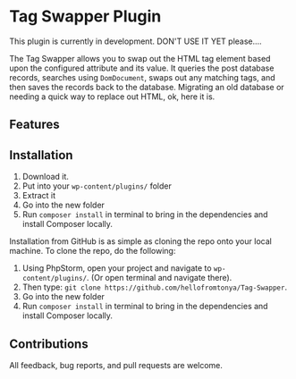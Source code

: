 # Tag Swapper Plugin

This plugin is currently in development.  DON'T USE IT YET please....

The Tag Swapper allows you to swap out the HTML tag element based upon the configured attribute and its value.  It queries the post database records, searches using `DomDocument`, swaps out any matching tags, and then saves the records back to the database.  Migrating an old database or needing a quick way to replace out HTML, ok, here it is.

## Features


## Installation

1. Download it.
2. Put into your `wp-content/plugins/` folder
3. Extract it
4. Go into the new folder
5. Run `composer install` in terminal to bring in the dependencies and install Composer locally.

Installation from GitHub is as simple as cloning the repo onto your local machine.  To clone the repo, do the following:

1. Using PhpStorm, open your project and navigate to `wp-content/plugins/`. (Or open terminal and navigate there).
2. Then type: `git clone https://github.com/hellofromtonya/Tag-Swapper`.
3. Go into the new folder
4. Run `composer install` in terminal to bring in the dependencies and install Composer locally.

## Contributions

All feedback, bug reports, and pull requests are welcome.